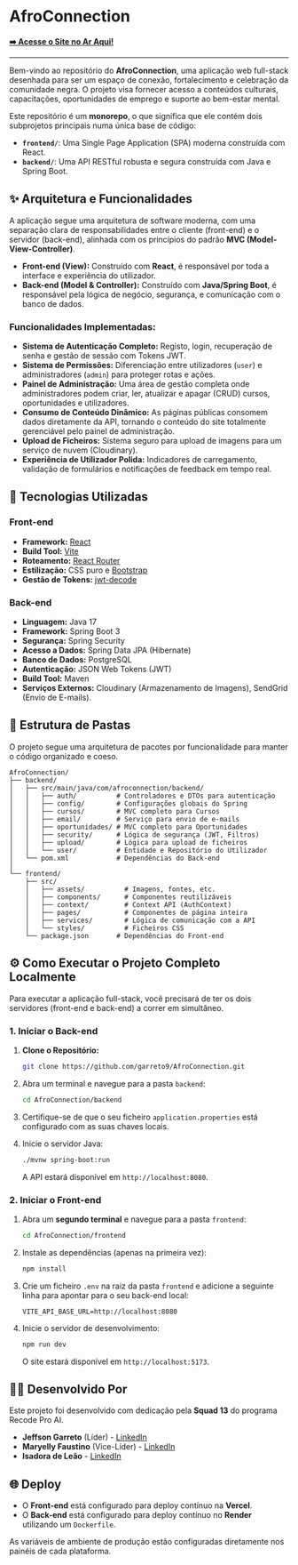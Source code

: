 # AfroConnection

**[➡️ Acesse o Site no Ar Aqui!](https://afroconnection.vercel.app)**

---

Bem-vindo ao repositório do **AfroConnection**, uma aplicação web full-stack desenhada para ser um espaço de conexão, fortalecimento e celebração da comunidade negra. O projeto visa fornecer acesso a conteúdos culturais, capacitações, oportunidades de emprego e suporte ao bem-estar mental.

Este repositório é um **monorepo**, o que significa que ele contém dois subprojetos principais numa única base de código:
* **`frontend/`**: Uma Single Page Application (SPA) moderna construída com React.
* **`backend/`**: Uma API RESTful robusta e segura construída com Java e Spring Boot.

## ✨ Arquitetura e Funcionalidades

A aplicação segue uma arquitetura de software moderna, com uma separação clara de responsabilidades entre o cliente (front-end) e o servidor (back-end), alinhada com os princípios do padrão **MVC (Model-View-Controller)**.

* **Front-end (View):** Construído com **React**, é responsável por toda a interface e experiência do utilizador.
* **Back-end (Model & Controller):** Construído com **Java/Spring Boot**, é responsável pela lógica de negócio, segurança, e comunicação com o banco de dados.

### Funcionalidades Implementadas:
* **Sistema de Autenticação Completo:** Registo, login, recuperação de senha e gestão de sessão com Tokens JWT.
* **Sistema de Permissões:** Diferenciação entre utilizadores (`user`) e administradores (`admin`) para proteger rotas e ações.
* **Painel de Administração:** Uma área de gestão completa onde administradores podem criar, ler, atualizar e apagar (CRUD) cursos, oportunidades e utilizadores.
* **Consumo de Conteúdo Dinâmico:** As páginas públicas consomem dados diretamente da API, tornando o conteúdo do site totalmente gerenciável pelo painel de administração.
* **Upload de Ficheiros:** Sistema seguro para upload de imagens para um serviço de nuvem (Cloudinary).
* **Experiência de Utilizador Polida:** Indicadores de carregamento, validação de formulários e notificações de feedback em tempo real.

## 🚀 Tecnologias Utilizadas

### **Front-end**
* **Framework:** [React](https://reactjs.org/)
* **Build Tool:** [Vite](https://vitejs.dev/)
* **Roteamento:** [React Router](https://reactrouter.com/)
* **Estilização:** CSS puro e [Bootstrap](https://getbootstrap.com/)
* **Gestão de Tokens:** [jwt-decode](https://github.com/auth0/jwt-decode)

### **Back-end**
* **Linguagem:** Java 17
* **Framework:** Spring Boot 3
* **Segurança:** Spring Security
* **Acesso a Dados:** Spring Data JPA (Hibernate)
* **Banco de Dados:** PostgreSQL
* **Autenticação:** JSON Web Tokens (JWT)
* **Build Tool:** Maven
* **Serviços Externos:** Cloudinary (Armazenamento de Imagens), SendGrid (Envio de E-mails).

## 📂 Estrutura de Pastas

O projeto segue uma arquitetura de pacotes por funcionalidade para manter o código organizado e coeso.

```
AfroConnection/
├── backend/
│   ├── src/main/java/com/afroconnection/backend/
│   │   ├── auth/          # Controladores e DTOs para autenticação
│   │   ├── config/        # Configurações globais do Spring
│   │   ├── cursos/        # MVC completo para Cursos
│   │   ├── email/         # Serviço para envio de e-mails
│   │   ├── oportunidades/ # MVC completo para Oportunidades
│   │   ├── security/      # Lógica de segurança (JWT, Filtros)
│   │   ├── upload/        # Lógica para upload de ficheiros
│   │   └── user/          # Entidade e Repositório do Utilizador
│   └── pom.xml            # Dependências do Back-end
│
└── frontend/
    ├── src/
    │   ├── assets/          # Imagens, fontes, etc.
    │   ├── components/      # Componentes reutilizáveis
    │   ├── context/         # Context API (AuthContext)
    │   ├── pages/           # Componentes de página inteira
    │   ├── services/        # Lógica de comunicação com a API
    │   └── styles/          # Ficheiros CSS
    └── package.json       # Dependências do Front-end
```

## ⚙️ Como Executar o Projeto Completo Localmente

Para executar a aplicação full-stack, você precisará de ter os dois servidores (front-end e back-end) a correr em simultâneo.

### **1. Iniciar o Back-end**

1.  **Clone o Repositório:**
    ```bash
    git clone https://github.com/garreto9/AfroConnection.git
    ```

2.  Abra um terminal e navegue para a pasta `backend`:
    ```bash
    cd AfroConnection/backend
    ```

3.  Certifique-se de que o seu ficheiro `application.properties` está configurado com as suas chaves locais.

4.  Inicie o servidor Java:
    ```bash
    ./mvnw spring-boot:run
    ```
    A API estará disponível em `http://localhost:8080`.

### **2. Iniciar o Front-end**

1.  Abra um **segundo terminal** e navegue para a pasta `frontend`:
    ```bash
    cd AfroConnection/frontend
    ```

2.  Instale as dependências (apenas na primeira vez):
    ```bash
    npm install
    ```

3.  Crie um ficheiro `.env` na raiz da pasta `frontend` e adicione a seguinte linha para apontar para o seu back-end local:
    ```env
    VITE_API_BASE_URL=http://localhost:8080
    ```

4.  Inicie o servidor de desenvolvimento:
    ```bash
    npm run dev
    ```
    O site estará disponível em `http://localhost:5173`.

## 👨‍💻 Desenvolvido Por

Este projeto foi desenvolvido com dedicação pela **Squad 13** do programa Recode Pro AI.

* **Jeffson Garreto** (Líder) - [LinkedIn](https://www.linkedin.com/in/jeffsongarreto/)
* **Maryelly Faustino** (Vice-Líder) - [LinkedIn](https://www.linkedin.com/in/maryelly-faustino-28a8071b8/)
* **Isadora de Leão** - [LinkedIn](https://www.linkedin.com/in/isaleaomoreira/)

## 🌐 Deploy

* O **Front-end** está configurado para deploy contínuo na **Vercel**.
* O **Back-end** está configurado para deploy contínuo no **Render** utilizando um `Dockerfile`.

As variáveis de ambiente de produção estão configuradas diretamente nos painéis de cada plataforma.
